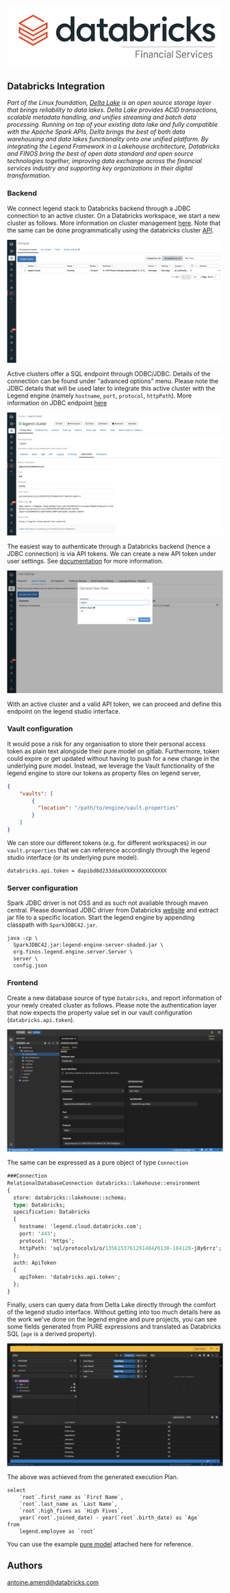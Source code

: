 ![db-lakehouse-logo.png](images/db-lakehouse-logo.png)

## Databricks Integration

*Part of the Linux foundation, [Delta Lake](https://delta.io/) is an open source storage layer that brings reliability to data lakes. 
Delta Lake provides ACID transactions, scalable metadata handling, and unifies streaming and batch data processing. 
Running on top of your existing data lake and fully compatible with the Apache Spark APIs, Delta brings the best of both 
data warehousing and data lakes functionality onto one unified platform. By integrating the Legend Framework in a Lakehouse architecture, 
Databricks and FINOS bring the best of open data standard and open source technologies together, 
improving data exchange across the financial services industry and supporting key organizations in their digital transformation.*

### Backend

We connect legend stack to Databricks backend through a JDBC connection to an active cluster. 
On a Databricks workspace, we start a new cluster as follows. 
More information on cluster management [here](https://docs.databricks.com/clusters/index.html). 
Note that the same can be done programmatically using the databricks cluster [API](https://docs.databricks.com/dev-tools/api/latest/clusters.html).

![db-cluster.png](images/db-cluster.png)

Active clusters offer a SQL endpoint through ODBC/JDBC. Details of the connection can be found under "advanced options" menu.
Please note the JDBC details that will be used later to integrate this active cluster with the Legend engine 
(namely `hostname`, `port`, `protocol`, `httpPath`). 
More information on JDBC endpoint [here](https://docs.databricks.com/data/data-sources/sql-databases.html)

![db-cluster-jdbc.png](images/db-cluster-jdbc.png)

The easiest way to authenticate through a Databricks backend (hence a JDBC connection) is via API tokens. 
We can create a new API token under user settings.
See [documentation](https://docs.databricks.com/dev-tools/api/latest/authentication.html) for more information.

![db-token-create.png](images/db-token-create.png)

With an active cluster and a valid API token, we can proceed and define this endpoint on the legend studio interface.

### Vault configuration

It would pose a risk for any organisation to store their personal access token as plain text alongside their pure model on gitlab. 
Furthermore, token could expire or get updated without having to push for a new change in the underlying pure model.
Instead, we leverage the Vault functionality of the legend engine to store our tokens as property files on legend server,

 ```json
 {
     "vaults": [
         {
           "location": "/path/to/engine/vault.properties"
         }
     ]
 }
 ```

We can store our different tokens (e.g. for different workspaces) in our `vault.properties` that we can reference
accordingly through the legend studio interface (or its underlying pure model).

```shell script
databricks.api.token = dapibd0d233ddaXXXXXXXXXXXXXXX
```

### Server configuration

Spark JDBC driver is not OSS and as such not available through maven central. Please download JDBC driver from Databricks
[website](https://databricks.com/spark/jdbc-drivers-download) and extract jar file to a specific location.
Start the legend engine by appending classpath with `SparkJDBC42.jar`.

```shell script
java -cp \
  SparkJDBC42.jar:legend-engine-server-shaded.jar \
  org.finos.legend.engine.server.Server \
  server \
  config.json
```

### Frontend

Create a new database source of type `Databricks`, and report information of your newly created cluster as follows. 
Please note the authentication layer that now expects the property value set in our vault configuration (`databricks.api.token`).

![lg-store-create.png](images/lg-store-create.png)

The same can be expressed as a pure object of type `Connection`

```pure
###Connection
RelationalDatabaseConnection databricks::lakehouse::environment
{
  store: databricks::lakehouse::schema;
  type: Databricks;
  specification: Databricks
  {
    hostname: 'legend.cloud.databricks.com';
    port: '443';
    protocol: 'https';
    httpPath: 'sql/protocolv1/o/1356153761291484/0130-184128-j8y6rrz';
  };
  auth: ApiToken
  {
    apiToken: 'databricks.api.token';
  };
}
```

Finally, users can query data from Delta Lake directly through the comfort of the legend studio interface.
Without getting into too much details here as the work we've done on the legend engine and pure projects, you can see some fields generated
from PURE expressions and translated as Databricks SQL (`age` is a derived property).

![lg-store-query.png](images/lg-store-query.png)

The above was achieved from the generated execution Plan.

```roomsql
select 
    `root`.first_name as `First Name`, 
    `root`.last_name as `Last Name`, 
    `root`.high_fives as `High Fives`, 
    year(`root`.joined_date) - year(`root`.birth_date) as `Age` 
from 
    legend.employee as `root`
```

You can use the example [pure model](databricks.pure) attached here for reference. 

## Authors
<antoine.amend@databricks.com>


